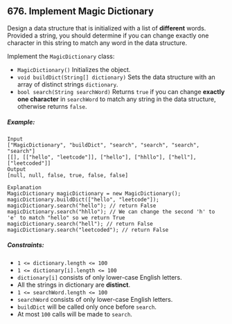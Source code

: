 ## 676. Implement Magic Dictionary

Design a data structure that is initialized with a list of **different** words. Provided a string, you should determine if you can change exactly one character in this string to match any word in the data structure.

Implement the ```MagicDictionary``` class:

* ```MagicDictionary()``` Initializes the object.
* ```void buildDict(String[] dictionary)``` Sets the data structure with an array of distinct strings ```dictionary```.
* ```bool search(String searchWord)``` Returns ```true``` if you can change **exactly one character** in ```searchWord``` to match any string in the data structure, otherwise returns ```false```.

##### Example:
```
Input
["MagicDictionary", "buildDict", "search", "search", "search", "search"]
[[], [["hello", "leetcode"]], ["hello"], ["hhllo"], ["hell"], ["leetcoded"]]
Output
[null, null, false, true, false, false]

Explanation
MagicDictionary magicDictionary = new MagicDictionary();
magicDictionary.buildDict(["hello", "leetcode"]);
magicDictionary.search("hello"); // return False
magicDictionary.search("hhllo"); // We can change the second 'h' to 'e' to match "hello" so we return True
magicDictionary.search("hell"); // return False
magicDictionary.search("leetcoded"); // return False
```

##### Constraints:

* ```1 <= dictionary.length <= 100```
* ```1 <= dictionary[i].length <= 100```
* ```dictionary[i]``` consists of only lower-case English letters.
* All the strings in dictionary are **distinct**.
* ```1 <= searchWord.length <= 100```
* ```searchWord``` consists of only lower-case English letters.
* ```buildDict``` will be called only once before ```search```.
* At most ```100``` calls will be made to ```search```.